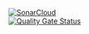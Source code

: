 [![SonarCloud](https://sonarcloud.io/images/project_badges/sonarcloud-white.svg)](https://sonarcloud.io/dashboard?id=pdrodavi_analise-codigo-java-sonarcloud)  
[![Quality Gate Status](https://sonarcloud.io/api/project_badges/measure?project=pdrodavi_analise-codigo-java-sonarcloud&metric=alert_status)](https://sonarcloud.io/dashboard?id=pdrodavi_analise-codigo-java-sonarcloud)

